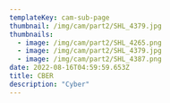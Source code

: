 ```yaml
---
templateKey: cam-sub-page
thumbnail: /img/cam/part2/SHL_4379.jpg
thumbnails:
  - image: /img/cam/part2/SHL_4265.png
  - image: /img/cam/part2/SHL_4379.jpg
  - image: /img/cam/part2/SHL_4387.png
date: 2022-08-16T04:59:59.653Z
title: CBER 
description: "Cyber"
---
```

